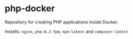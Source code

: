 # php-docker

Repository for creating PHP applications inside Docker. 

Installs: `nginx`, `php:8.2-fpm`, `npm:latest` and `composer:latest`
